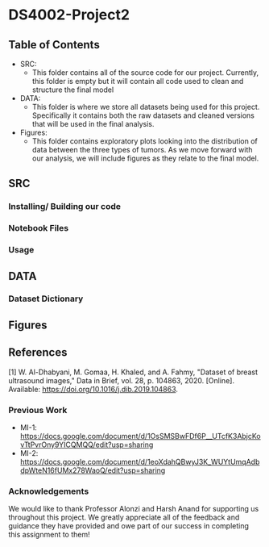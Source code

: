 # DS4002-Project2

## Table of Contents
- SRC:
  - This folder contains all of the source code for our project. Currently, this folder is empty but it will contain all code used to clean and structure the final model
- DATA:
  - This folder is where we store all datasets being used for this project. Specifically it contains both the raw datasets and cleaned versions that will be used in the final analysis.
- Figures:
  -  This folder contains exploratory plots looking into the distribution of data between the three types of tumors. As we move forward with our analysis, we will include figures as they relate to the final model.

## SRC
### Installing/ Building our code
### Notebook Files
### Usage

## DATA
### Dataset Dictionary

## Figures
## References
[1] W. Al-Dhabyani, M. Gomaa, H. Khaled, and A. Fahmy, "Dataset of breast ultrasound images," Data in Brief, vol. 28, p. 104863, 2020. [Online]. Available: https://doi.org/10.1016/j.dib.2019.104863.

### Previous Work
- MI-1: https://docs.google.com/document/d/1OsSMSBwFDf6P__UTcfK3AbjcKovTtPvrOny9YICQMQQ/edit?usp=sharing
- MI-2: https://docs.google.com/document/d/1eoXdahQBwyJ3K_WUYtUmqAdbdpWteN16fUMx278WaoQ/edit?usp=sharing

### Acknowledgements
We would like to thank Professor Alonzi and Harsh Anand for supporting us throughout this project. We greatly appreciate all of the feedback and guidance they have provided and owe part of our success in completing this assignment to them!
